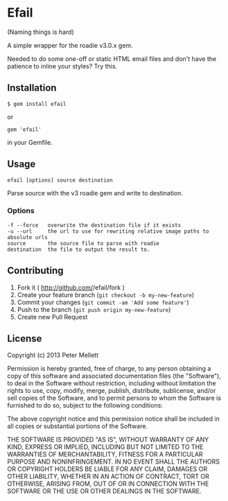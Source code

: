 # Efail

(Naming things is hard)

A simple wrapper for the roadie v3.0.x gem.

Needed to do some one-off or static HTML email files and don't have the patience to inline your styles? Try this.

## Installation

    $ gem install efail

or

    gem 'efail'

in your Gemfile.

## Usage

`efail [options] source destination`

Parse source with the v3 roadie gem and write to destination.

### Options

    -f --force   overwrite the destination file if it exists
    -u --url     the url to use for rewriting relative image paths to absolute urls
    source       the source file to parse with roadie
    destination  the file to output the result to.

## Contributing

1. Fork it ( http://github.com/<my-github-username>/efail/fork )
2. Create your feature branch (`git checkout -b my-new-feature`)
3. Commit your changes (`git commit -am 'Add some feature'`)
4. Push to the branch (`git push origin my-new-feature`)
5. Create new Pull Request

## License

Copyright (c) 2013 Peter Mellett

Permission is hereby granted, free of charge, to any person obtaining a copy
of this software and associated documentation files (the "Software"), to deal
in the Software without restriction, including without limitation the rights
to use, copy, modify, merge, publish, distribute, sublicense, and/or sell
copies of the Software, and to permit persons to whom the Software is
furnished to do so, subject to the following conditions:

The above copyright notice and this permission notice shall be included in all
copies or substantial portions of the Software.

THE SOFTWARE IS PROVIDED "AS IS", WITHOUT WARRANTY OF ANY KIND, EXPRESS OR
IMPLIED, INCLUDING BUT NOT LIMITED TO THE WARRANTIES OF MERCHANTABILITY,
FITNESS FOR A PARTICULAR PURPOSE AND NONINFRINGEMENT. IN NO EVENT SHALL THE
AUTHORS OR COPYRIGHT HOLDERS BE LIABLE FOR ANY CLAIM, DAMAGES OR OTHER
LIABILITY, WHETHER IN AN ACTION OF CONTRACT, TORT OR OTHERWISE, ARISING FROM,
OUT OF OR IN CONNECTION WITH THE SOFTWARE OR THE USE OR OTHER DEALINGS IN THE
SOFTWARE.
